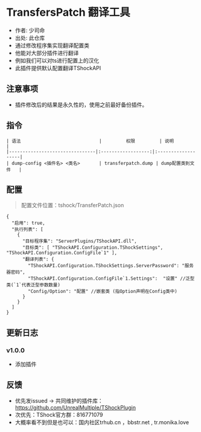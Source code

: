 # TransfersPatch 翻译工具

- 作者: 少司命
- 出处: 此仓库
- 通过修改程序集实现翻译配置类
- 他能对大部分插件进行翻译
- 例如我们可以对ts进行配置上的汉化
- 此插件提供默认配置翻译TShockAPI

## 注意事项
- 插件修改后的结果是永久性的，使用之前最好备份插件。

## 指令

```
| 语法                             |         权限         | 说明                 |
|--------------------------------|:------------------:|:-------------------|
| dump-config <插件名> <类名>       | transferpatch.dump | dump配置类到文件   |
```

## 配置
> 配置文件位置：tshock/TransferPatch.json
```json5
{
  "启用": true,
  "执行列表": [
    {
	  "目标程序集": "ServerPlugins/TShockAPI.dll",
      "目标类": [ "TShockAPI.Configuration.TShockSettings", "TShockAPI.Configuration.ConfigFile`1" ],
      "翻译列表": {
        "TShockAPI.Configuration.TShockSettings.ServerPassword": "服务器密码",
        "TShockAPI.Configuration.ConfigFile`1.Settings":  "设置" //泛型类(`1`代表泛型参数数量)
        "Config/Option": "配置" //嵌套类 (指Option声明在Config类中)
      }
    }
  ]
}
```

## 更新日志

### v1.0.0
- 添加插件

## 反馈
- 优先发issued -> 共同维护的插件库：https://github.com/UnrealMultiple/TShockPlugin
- 次优先：TShock官方群：816771079
- 大概率看不到但是也可以：国内社区trhub.cn ，bbstr.net , tr.monika.love
